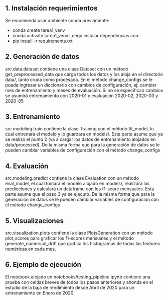 ## 1. Instalación requerimientos
Se recomienda usar ambiente conda previamente:
- conda create tarea1_venv
- conda activate tarea1_venv
Luego instalar dependencias con:
- pip install -r requirements.txt

## 2. Generación de datos
src.data.dataset contiene una clase Dataset con un método get_preprocessed_data que carga todos los datos y los aloja en el directorio data/, tanto cruda como procesada. 
En el método change_configs se le puede ingresar un diccionario con cambios de configuración, ej: cambiar mes de entrenamiento y meses de evaluación. Si no se específican cambios se asumirá entrenamiento con 2020-01 y evaluación 2020-02, 2020-03 y 2020-05

## 3. Entrenamiento
src.modeling.train contiene la clase Training con el método fit_model, lo cual entrenará el modelo y lo guardará en models/. Esta parte asume que ya se realizó el punto 2 (va a cargar los datos de entrenamiento alojados en data/processed). De la misma forma que para la generación de datos se le pueden cambiar variables de configuración con el método change_configs

## 4. Evaluación

src.modeling.predict contiene la clase Evaluation con un método eval_model, el cual tomará el modelo alojado en models/, realizará las predicciones y calculará un dataframe con los f1-score mensuales. Esta parte asume que el paso 3 ya se ejecutó. De la misma forma que para la generación de datos se le pueden cambiar variables de configuración con el método change_configs

## 5. Visualizaciones

src.visualization.plots contiene la clase PlotsGeneration con un método plot_scores para graficar los f1-scores mensuales y el método generate_numerical_drift que grafica los histogramas de todas las features numéricas en cada mes.

## 6. Ejemplo de ejecución

El notebook alojado en notebooks/testing_pipeline.ipynb contiene una prueba con celdas breves de todos los pasos anteriores y ahonda en el estudio de la baja de rendimiento desde Abril de 2020 para un entrenamiento en Enero de 2020.

